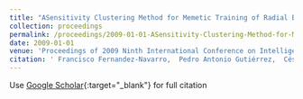 ```yaml
---
title: "ASensitivity Clustering Method for Memetic Training of Radial Basis Function Neural Networks"
collection: proceedings
permalink: /proceedings/2009-01-01-ASensitivity-Clustering-Method-for-Memetic-Training-of-Radial-Basis-Function-Neural-Networks
date: 2009-01-01
venue: 'Proceedings of 2009 Ninth International Conference on Intelligent Systems Design and Applications (ISDA09)'
citation: ' Francisco Fernandez-Navarro,  Pedro Antonio Gutiérrez,  César Hervás-Martínez, &quot;ASensitivity Clustering Method for Memetic Training of Radial Basis Function Neural Networks.&quot; Proceedings of 2009 Ninth International Conference on Intelligent Systems Design and Applications (ISDA09), 2009, pp.187--192.'
---
```

Use [Google Scholar](https://scholar.google.com/scholar?q=ASensitivity+Clustering+Method+for+Memetic+Training+of+Radial+Basis+Function+Neural+Networks){:target="_blank"} for full citation